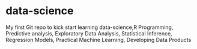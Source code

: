 # data-science
My first Git repo to kick start learning data-science,R Programming, Predictive analysis, Exploratory Data Analysis, Statistical Inference, Regression Models, Practical Machine Learning, Developing Data Products
